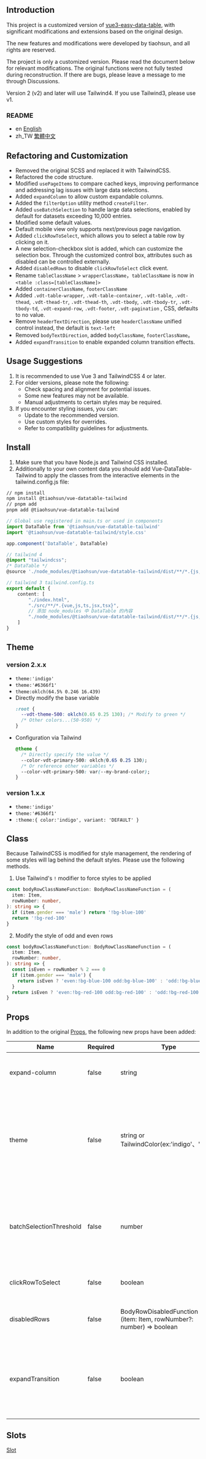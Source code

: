 ## Introduction

This project is a customized version of [vue3-easy-data-table](https://github.com/HC200ok/vue3-easy-data-table), with significant modifications and extensions based on the original design.

The new features and modifications were developed by tiaohsun, and all rights are reserved.

The project is only a customized version. Please read the document below for relevant modifications. The original functions were not fully tested during reconstruction. If there are bugs, please leave a message to me through Discussions.

Version 2 (v2) and later will use Tailwind4. If you use Tailwind3, please use v1.

### README

- en [English](README.md)
- zh_TW [繁體中文](README.zh-TW.md)

## Refactoring and Customization

- Removed the original SCSS and replaced it with TailwindCSS.
- Refactored the code structure.
- Modified `usePageItems` to compare cached keys, improving performance and addressing lag issues with large data selections.
- Added `expandColumn` to allow custom expandable columns.
- Added the `filterOption` utility method `createFilter`.
- Added `useBatchSelection` to handle large data selections, enabled by default for datasets exceeding 10,000 entries.
- Modified some default values.
- Default mobile view only supports next/previous page navigation.
- Added `clickRowToSelect`, which allows you to select a table row by clicking on it.
- A new selection-checkbox slot is added, which can customize the selection box. Through the customized control box, attributes such as disabled can be controlled externally.
- Added `disabledRows` to disable `clickRowToSelect` click event.
- Rename `tableClassName` > `wrapperClassName`，`tableClassName` is now in `<table :class=[tableClassName]>`
- Added `containerClassName`, `footerClassName`
- Added `.vdt-table-wrapper`, `.vdt-table-container`, `.vdt-table`, `.vdt-thead`, `.vdt-thead-tr`, `.vdt-thead-th`, `.vdt-tbody`, `.vdt-tbody-tr`, `.vdt-tbody-td`, `.vdt-expand-row`, `.vdt-footer`, `.vdt-pagination` , CSS, defaults to no value.
- Remove `headerTextDirection`, please use `headerClassName` unified control instead, the default is `text-left`
- Removed `bodyTextDirection`, added `bodyClassName`, `footerClassName`。
- Added `expandTransition` to enable expanded column transition effects.

## Usage Suggestions

1. It is recommended to use Vue 3 and TailwindCSS 4 or later.
2. For older versions, please note the following:
   - Check spacing and alignment for potential issues.
   - Some new features may not be available.
   - Manual adjustments to certain styles may be required.
3. If you encounter styling issues, you can:
   - Update to the recommended version.
   - Use custom styles for overrides.
   - Refer to compatibility guidelines for adjustments.

## Install

1. Make sure that you have Node.js and Tailwind CSS installed.
2. Additionally to your own content data you should add Vue-DataTable-Tailwind to apply the classes from the interactive elements in the tailwind.config.js file:

```bash
// npm install
npm install @tiaohsun/vue-datatable-tailwind
// pnpm add
pnpm add @tiaohsun/vue-datatable-tailwind
```

```Typescript
// Global use registered in main.ts or used in components
import DataTable from '@tiaohsun/vue-datatable-tailwind'
import '@tiaohsun/vue-datatable-tailwind/style.css'

app.component('DataTable', DataTable)
```

```TypeScript
// tailwind 4
@import "tailwindcss";
/* DataTable */
@source './node_modules/@tiaohsun/vue-datatable-tailwind/dist/**/*.{js,vue}';
```

```TypeScript
// tailwind 3 tailwind.config.ts
export default {
    content: [
        "./index.html",
        "./src/**/*.{vue,js,ts,jsx,tsx}",
        // 添加 node_modules 中 DataTable 的內容
        "./node_modules/@tiaohsun/vue-datatable-tailwind/dist/**/*.{js,vue}"
    ]
}
```

## Theme

### version 2.x.x

- `theme:'indigo'`
- `theme:'#6366f1'`
- `theme:oklch(64.5% 0.246 16.439)`
- Directly modify the base variable
  ```css
  :root {
    --vdt-theme-500: oklch(0.65 0.25 130); /* Modify to green */
    /* Other colors...(50-950) */
  }
  ```
- Configuration via Tailwind
  ```css
  @theme {
    /* Directly specify the value */
    --color-vdt-primary-500: oklch(0.65 0.25 130);
    /* Or reference other variables */
    --color-vdt-primary-500: var(--my-brand-color);
  }
  ```

### version 1.x.x

- `theme:'indigo'`
- `theme:'#6366f1'`
- `:theme:{ color:'indigo', variant: 'DEFAULT' }`

## Class

Because TailwindCSS is modified for style management, the rendering of some styles will lag behind the default styles. Please use the following methods.

1. Use Tailwind's `!` modifier to force styles to be applied

```typescript
const bodyRowClassNameFunction: BodyRowClassNameFunction = (
  item: Item,
  rowNumber: number,
): string => {
  if (item.gender === 'male') return '!bg-blue-100'
  return '!bg-red-100'
}
```

2. Modify the style of odd and even rows

```typescript
const bodyRowClassNameFunction: BodyRowClassNameFunction = (
  item: Item,
  rowNumber: number,
): string => {
  const isEven = rowNumber % 2 === 0
  if (item.gender === 'male') {
    return isEven ? 'even:!bg-blue-100 odd:bg-blue-100' : 'odd:!bg-blue-100 even:bg-blue-100'
  }
  return isEven ? 'even:!bg-red-100 odd:bg-red-100' : 'odd:!bg-red-100 even:bg-red-100'
}
```

## Props

In addition to the original [Props](https://hc200ok.github.io/vue3-easy-data-table-doc/props/common-props.html), the following new props have been added:

| **Name**                | **Required** | **Type**                                                              | **Default** | **Description**                                                                                            |
| ----------------------- | ------------ | --------------------------------------------------------------------- | ----------- | ---------------------------------------------------------------------------------------------------------- |
| expand-column           | false        | string                                                                | ‘’          | Specifies which column can be expanded.                                                                    |
| theme                   | false        | string or TailwindColor(ex:'indigo'、'rose')                          | 'indigo'    | Replaces `theme-color`. Accepts HEX values like `#42b883`、oklch(After version 2) or Tailwind color names. |
| batchSelectionThreshold | false        | number                                                                | 10,000      | Enables batch selection for datasets exceeding this threshold, with a loading style.                       |
| clickRowToSelect        | false        | boolean                                                               | false       | Click on the column to select the item or not                                                              |
| disabledRows            | false        | BodyRowDisabledFunction = (item: Item, rowNumber?: number) => boolean | false       | Disable specific rows from being selected                                                                  |
| expandTransition        | false        | boolean                                                               | true        | If an extended column is set, the extended column transition effect is enabled by default.                 |

## Slots

[Slot](./docs/api/slot.md)
